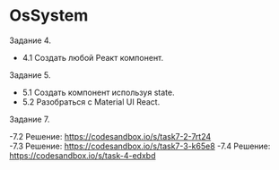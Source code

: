# OsSystem

Задание 4.
- 4.1 Создать любой Реакт компонент.

Задание 5.
- 5.1 Создать компонент используя state.
- 5.2 Разобраться с Material UI React.


Задание 7.

-7.2 Решение: https://codesandbox.io/s/task7-2-7rt24  
-7.3 Решение: https://codesandbox.io/s/task7-3-k65e8
-7.4 Решение: https://codesandbox.io/s/task-4-edxbd
